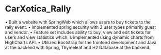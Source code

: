 # CarXotica_Rally
•	Built a website with SpringWeb which allows users to buy tickets to the rally event.
•	Implemented spring security with 2 user types primarily guest and vendor.
•	Feature set includes ability to buy, view and edit tickets for users and view statistics which is implemented using dynamic charts from HighCharts API.
•	Utilized Bootstrap for the frontend development and Java at the backend with Spring, Thymeleaf and H2 Database at the backend.
